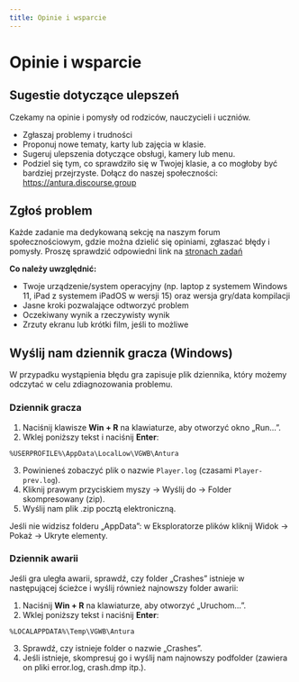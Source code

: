 ```yaml
---
title: Opinie i wsparcie
---
```


# Opinie i wsparcie

## Sugestie dotyczące ulepszeń
Czekamy na opinie i pomysły od rodziców, nauczycieli i uczniów.

- Zgłaszaj problemy i trudności
- Proponuj nowe tematy, karty lub zajęcia w klasie.
- Sugeruj ulepszenia dotyczące obsługi, kamery lub menu.
- Podziel się tym, co sprawdziło się w Twojej klasie, a co mogłoby być bardziej przejrzyste.
Dołącz do naszej społeczności: <https://antura.discourse.group>

## Zgłoś problem
Każde zadanie ma dedykowaną sekcję na naszym forum społecznościowym, gdzie można dzielić się opiniami, zgłaszać błędy i pomysły. Proszę sprawdzić odpowiedni link na [stronach zadań](../content/quests/index.md)

**Co należy uwzględnić:**

- Twoje urządzenie/system operacyjny (np. laptop z systemem Windows 11, iPad z systemem iPadOS w wersji 15) oraz wersja gry/data kompilacji
- Jasne kroki pozwalające odtworzyć problem
- Oczekiwany wynik a rzeczywisty wynik
- Zrzuty ekranu lub krótki film, jeśli to możliwe

## Wyślij nam dziennik gracza (Windows)

W przypadku wystąpienia błędu gra zapisuje plik dziennika, który możemy odczytać w celu zdiagnozowania problemu.

### Dziennik gracza

1. Naciśnij klawisze **Win + R** na klawiaturze, aby otworzyć okno „Run...”.
2. Wklej poniższy tekst i naciśnij **Enter**:

```shell
%USERPROFILE%\AppData\LocalLow\VGWB\Antura
```

3. Powinieneś zobaczyć plik o nazwie `Player.log` (czasami `Player-prev.log`).
4. Kliknij prawym przyciskiem myszy → Wyślij do → Folder skompresowany (zip).
5. Wyślij nam plik .zip pocztą elektroniczną.


Jeśli nie widzisz folderu „AppData”: w Eksploratorze plików kliknij Widok → Pokaż → Ukryte elementy.

### Dziennik awarii

Jeśli gra uległa awarii, sprawdź, czy folder „Crashes” istnieje w następującej ścieżce i wyślij również najnowszy folder awarii:

1. Naciśnij **Win + R** na klawiaturze, aby otworzyć „Uruchom…”.
2. Wklej poniższy tekst i naciśnij **Enter**:

```shell
%LOCALAPPDATA%\Temp\VGWB\Antura
```

3. Sprawdź, czy istnieje folder o nazwie „Crashes”.
4. Jeśli istnieje, skompresuj go i wyślij nam najnowszy podfolder (zawiera on pliki error.log, crash.dmp itp.).

